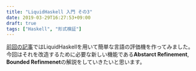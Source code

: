 ```yaml
---
title: "LiquidHaskell 入門 その3"
date: 2019-03-29T16:27:53+09:00
draft: true
tags: ["Haskell", "形式検証"]
---
```


[前回の記事](https://forestaa.github.io/blog/posts/liquidhaskell2/)ではLiquidHaskellを用いて簡単な言語の評価機を作ってみました。
今回はそれを改造するために必要な新しい機能である**Abstarct Refinement**, **Bounded Refinmenet**の解説をしていきたいと思います。

<!--more-->
